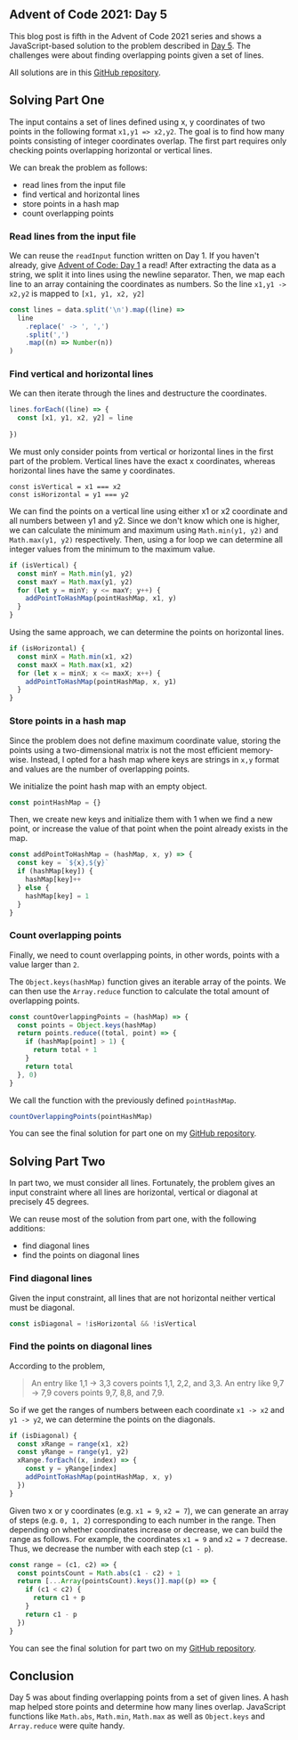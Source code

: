## Advent of Code 2021: Day 5

This blog post is fifth in the Advent of Code 2021 series and shows a JavaScript-based solution to the problem described in [Day 5](https://adventofcode.com/2021/day/5). The challenges were about finding overlapping points given a set of lines.

All solutions are in this [GitHub repository](https://github.com/mancristiana/advent-of-code-2021).

## Solving Part One
The input contains a set of lines defined using x, y coordinates of two points in the following format `x1,y1 => x2,y2`. The goal is to find how many points consisting of integer coordinates overlap. The first part requires only checking points overlapping horizontal or vertical lines.

We can break the problem as follows:
- read lines from the input file
- find vertical and horizontal lines
- store points in a hash map
- count overlapping points

### Read lines from the input file
We can reuse the `readInput` function written on Day 1. If you haven't already, give [Advent of Code: Day 1](https://blog.cristiana.tech/advent-of-code-2021-day-1) a read!
After extracting the data as a string, we split it into lines using the newline separator. Then, we map each line to an array containing the coordinates as numbers. So the line `x1,y1 -> x2,y2` is mapped to `[x1, y1, x2, y2]`

```js
const lines = data.split('\n').map((line) =>
  line
    .replace(' -> ', ',')
    .split(',')
    .map((n) => Number(n))
)
```

### Find vertical and horizontal lines
We can then iterate through the lines and destructure the coordinates.
```js
lines.forEach((line) => {
  const [x1, y1, x2, y2] = line
  
})
```
We must only consider points from vertical or horizontal lines in the first part of the problem. Vertical lines have the exact x coordinates, whereas horizontal lines have the same y coordinates.
```
const isVertical = x1 === x2
const isHorizontal = y1 === y2
```

We can find the points on a vertical line using either x1 or x2 coordinate and all numbers between y1 and y2. Since we don't know which one is higher, we can calculate the minimum and maximum using `Math.min(y1, y2)` and `Math.max(y1, y2)` respectively. Then, using a for loop we can determine all integer values from the minimum to the maximum value. 
```js
if (isVertical) {
  const minY = Math.min(y1, y2)
  const maxY = Math.max(y1, y2)
  for (let y = minY; y <= maxY; y++) {
    addPointToHashMap(pointHashMap, x1, y)
  }
} 
```

Using the same approach, we can determine the points on horizontal lines.
```js
if (isHorizontal) {
  const minX = Math.min(x1, x2)
  const maxX = Math.max(x1, x2)
  for (let x = minX; x <= maxX; x++) {
    addPointToHashMap(pointHashMap, x, y1)
  }
}
```

### Store points in a hash map
Since the problem does not define maximum coordinate value, storing the points using a two-dimensional matrix is not the most efficient memory-wise. Instead, I opted for a hash map where keys are strings in `x,y` format and values are the number of overlapping points.

We initialize the point hash map with an empty object.
```js
const pointHashMap = {}
```
Then, we create new keys and initialize them with 1 when we find a new point, or increase the value of that point when the point already exists in the map.
```js
const addPointToHashMap = (hashMap, x, y) => {
  const key = `${x},${y}`
  if (hashMap[key]) {
    hashMap[key]++
  } else {
    hashMap[key] = 1
  }
}
```
### Count overlapping points
Finally, we need to count overlapping points, in other words, points with a value larger than `2`.

The `Object.keys(hashMap)` function gives an iterable array of the points. We can then use the `Array.reduce` function to calculate the total amount of overlapping points.

```js
const countOverlappingPoints = (hashMap) => {
  const points = Object.keys(hashMap)
  return points.reduce((total, point) => {
    if (hashMap[point] > 1) {
      return total + 1
    }
    return total
  }, 0)
}
```
We call the function with the previously defined `pointHashMap`.
```js
countOverlappingPoints(pointHashMap)
```
You can see the final solution for part one on my [GitHub repository](https://github.com/mancristiana/advent-of-code-2021/blob/main/src/day-05-hydrothermal-venture/one.js).

## Solving Part Two
In part two, we must consider all lines. Fortunately, the problem gives an input constraint where all lines are horizontal, vertical or diagonal at precisely 45 degrees.

We can reuse most of the solution from part one, with the following additions:
- find diagonal lines
- find the points on diagonal lines


### Find diagonal lines
Given the input constraint, all lines that are not horizontal neither vertical must be diagonal.
```js
const isDiagonal = !isHorizontal && !isVertical
```

### Find the points on diagonal lines
According to the problem, 

> An entry like 1,1 -> 3,3 covers points 1,1, 2,2, and 3,3.
> An entry like 9,7 -> 7,9 covers points 9,7, 8,8, and 7,9.

So if we get the ranges of numbers between each coordinate `x1 -> x2` and `y1 -> y2`, we can determine the points on the diagonals.

```js
if (isDiagonal) {
  const xRange = range(x1, x2)
  const yRange = range(y1, y2)
  xRange.forEach((x, index) => {
    const y = yRange[index]
    addPointToHashMap(pointHashMap, x, y)
  })
}
```

Given two x or y coordinates (e.g. `x1 = 9`, `x2 = 7`), we can generate an array of steps (e.g. `0, 1, 2`) corresponding to each number in the range. Then depending on whether coordinates increase or decrease, we can build the range as follows. For example, the coordinates `x1 = 9` and `x2 = 7` decrease. Thus, we decrease the number with each step (`c1 - p`).
```js
const range = (c1, c2) => {
  const pointsCount = Math.abs(c1 - c2) + 1
  return [...Array(pointsCount).keys()].map((p) => {
    if (c1 < c2) {
      return c1 + p
    }
    return c1 - p
  })
}
```

You can see the final solution for part two on my [GitHub repository](https://github.com/mancristiana/advent-of-code-2021/blob/main/src/day-05-hydrothermal-venture/two.js).

## Conclusion
Day 5 was about finding overlapping points from a set of given lines. A hash map helped store points and determine how many lines overlap.  JavaScript functions like `Math.abs`, `Math.min`, `Math.max` as well as `Object.keys` and `Array.reduce` were quite handy.